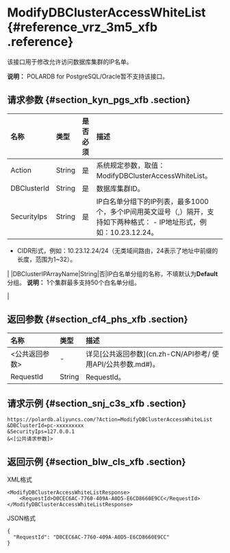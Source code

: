 # ModifyDBClusterAccessWhiteList {#reference_vrz_3m5_xfb .reference}

该接口用于修改允许访问数据库集群的IP名单。

**说明：** POLARDB for PostgreSQL/Oracle暂不支持该接口。

## 请求参数 {#section_kyn_pgs_xfb .section}

|名称|类型|是否必须|描述|
|:-|:-|:---|:-|
|Action|String|是|系统规定参数，取值：ModifyDBClusterAccessWhiteList。|
|DBClusterId|String|是|数据库集群ID。|
|SecurityIps|String|是|IP白名单分组下的IP列表，最多1000个，多个IP间用英文逗号（,）隔开，支持如下两种格式： -   IP地址形式，例如：10.23.12.24。
-   CIDR形式，例如：10.23.12.24/24（无类域间路由，24表示了地址中前缀的长度，范围为1~32）。

 |
|DBClusterIPArrayName|String|否|IP白名单分组的名称，不填默认为**Default**分组。 **说明：** 1个集群最多支持50个白名单分组。

 |

## 返回参数 {#section_cf4_phs_xfb .section}

|名称|类型|描述|
|:-|:-|:-|
|<公共返回参数\>|-|详见[公共返回参数](cn.zh-CN/API参考/ 使用API/公共参数.md#)。|
|RequestId|String|RequestId。|

## 请求示例 {#section_snj_c3s_xfb .section}

``` {#codeblock_8pq_zgk_dbd}
https://polardb.aliyuncs.com/?Action=ModifyDBClusterAccessWhiteList
&DBClusterId=pc-xxxxxxxxx
&SecurityIps=127.0.0.1
&<[公共请求参数]>
```

## 返回示例 {#section_blw_cls_xfb .section}

XML格式

``` {#codeblock_j2q_tnz_15v}
<ModifyDBClusterAccessWhiteListResponse>  
    <RequestId>D0CEC6AC-7760-409A-A0D5-E6CD8660E9CC</RequestId>
</ModifyDBClusterAccessWhiteListResponse>
```

JSON格式

``` {#codeblock_vib_jay_149}
{
  "RequestId": "D0CEC6AC-7760-409A-A0D5-E6CD8660E9CC"
}
```

